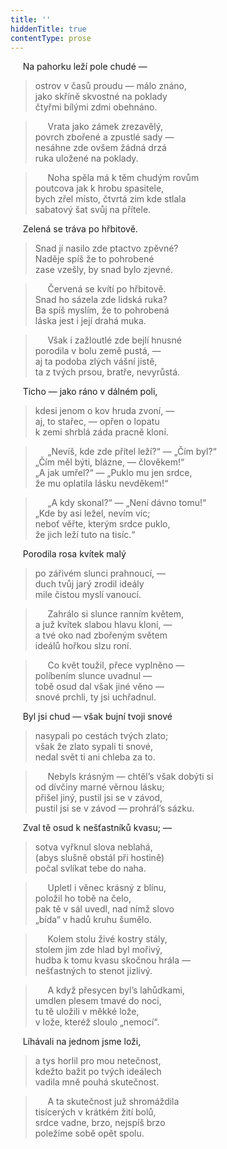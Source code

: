 ```yaml
---
title: ''
hiddenTitle: true
contentType: prose
---
```


     Na pahorku leží pole chudé —  

> ostrov v časů proudu — málo znáno,  
> jako skříně skvostné na poklady  
> čtyřmi bílými zdmi obehnáno.

>      Vrata jako zámek zrezavělý,  
> povrch zbořené a zpustlé sady —  
> nesáhne zde ovšem žádná drzá  
> ruka uložené na poklady.

>      Noha spěla má k těm chudým rovům  
> poutcova jak k hrobu spasitele,  
> bych zřel místo, čtvrtá zim kde stlala  
> sabatový šat svůj na přítele.



     Zelená se tráva po hřbitově.  

> Snad jí nasilo zde ptactvo zpěvné?  
> Naděje spíš že to pohrobené  
> zase vzešly, by snad bylo zjevné.

>      Červená se kvítí po hřbitově.  
> Snad ho sázela zde lidská ruka?  
> Ba spíš myslím, že to pohrobená  
> láska jest i její drahá muka.

>      Však i zažloutlé zde bejlí hnusné  
> porodila v bolu země pustá, —  
> aj ta podoba zlých vášní jistě,  
> ta z tvých prsou, bratře, nevyrůstá.



     Ticho — jako ráno v dálném poli,  

> kdesi jenom o kov hruda zvoní, —  
> aj, to stařec, — opřen o lopatu  
> k zemi shrblá záda pracně kloní.

>      „Nevíš, kde zde přítel leží?“ — „Čím byl?“  
> „Čím měl býti, blázne, — člověkem!“  
> „A jak umřel?“ — „Puklo mu jen srdce,  
> že mu oplatila lásku nevděkem!“

>      „A kdy skonal?“ — „Není dávno tomu!“  
> „Kde by asi ležel, nevím víc;  
> neboť věřte, kterým srdce puklo,  
> že jich leží tuto na tisíc.“



     Porodila rosa kvítek malý  

> po zářivém slunci prahnoucí, —  
> duch tvůj jarý zrodil ideály  
> mile čistou myslí vanoucí.

>      Zahrálo si slunce ranním květem,  
> a juž kvítek slabou hlavu kloní, —  
> a tvé oko nad zbořeným světem  
> ideálů hořkou slzu roní.

>      Co květ toužil, přece vyplněno —  
> políbením slunce uvadnul —  
> tobě osud dal však jiné věno —  
> snové prchli, ty jsi uchřadnul.



     Byl jsi chud — však bujní tvoji snové  

> nasypali po cestách tvých zlato;  
> však že zlato sypali ti snové,  
> nedal svět ti ani chleba za to.

>      Nebyls krásným — chtěl’s však dobýti si  
> od dívčiny marné věrnou lásku;  
> přišel jiný, pustil jsi se v závod,  
> pustil jsi se v závod — prohrál’s sázku.



     Zval tě osud k nešťastníků kvasu; —  

> sotva vyřknul slova neblahá,  
> (abys slušně obstál při hostině)  
> počal svlíkat tebe do naha.

>      Upletl i věnec krásný z blínu,  
> položil ho tobě na čelo,  
> pak tě v sál uvedl, nad nímž slovo  
> „bída“ v hadů kruhu šumělo.

>      Kolem stolu živé kostry stály,  
> stolem jim zde hlad byl mořivý,  
> hudba k tomu kvasu skočnou hrála —  
> nešťastných to stenot jizlivý.

>      A když přesycen byl’s lahůdkami,  
> umdlen plesem tmavé do noci,  
> tu tě uložili v měkké lože,  
> v lože, kteréž sloulo „nemocí“.



     Líhávali na jednom jsme loži,  

> a tys horlil pro mou netečnost,  
> kdežto bažit po tvých ideálech  
> vadila mně pouhá skutečnost.

>      A ta skutečnost juž shromáždila  
> tisícerých v krátkém žití bolů,  
> srdce vadne, brzo, nejspíš brzo  
> poležíme sobě opět spolu.
